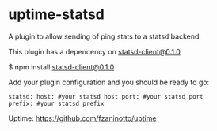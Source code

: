# uptime-statsd
A plugin to allow sending of ping stats to a statsd backend.

This plugin has a depencency on statsd-client@0.1.0

$ npm install statsd-client@0.1.0

Add your plugin configuration and you should be ready to go:<code><pre>statsd:
  host:    #your statsd host
  port:    #your statsd port
  prefix:  #your statsd prefix</pre></code>

Uptime: https://github.com/fzaninotto/uptime
